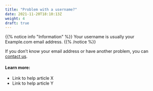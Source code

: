 ```yaml
---
title: "Problem with a username?"
date: 2021-11-20T18:10:13Z
weight: 4
draft: true
---
```


{{% notice info "Information" %}}
Your username is usually your Example.com email address.
{{% /notice %}}

If you don’t know your email address or have another problem, you can [contact us](https//:www.google.com).

#### Learn more:

- Link to help article X
- Link to help article Y
